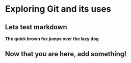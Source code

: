 # Exploring Git and its uses

## Lets test markdown
**The quick brown fox jumps over the lazy dog**

## Now that you are here, add something!

